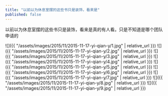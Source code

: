 ```yaml
---
title: "以前以为休息室摆的这些书只是装饰，看来是"
published: false
---
```

以前以为休息室摆的这些书只是装饰，看来是真的有人看。只是不知道是哪个团队申请的



![]({{ "/assets/images/2015/11/2015-11-17-yi-qian-y/1.jpg" | relative_url }})
![]({{ "/assets/images/2015/11/2015-11-17-yi-qian-y/2.jpg" | relative_url }})
![]({{ "/assets/images/2015/11/2015-11-17-yi-qian-y/3.jpg" | relative_url }})
![]({{ "/assets/images/2015/11/2015-11-17-yi-qian-y/4.jpg" | relative_url }})
![]({{ "/assets/images/2015/11/2015-11-17-yi-qian-y/5.jpg" | relative_url }})
![]({{ "/assets/images/2015/11/2015-11-17-yi-qian-y/6.jpg" | relative_url }})
![]({{ "/assets/images/2015/11/2015-11-17-yi-qian-y/7.jpg" | relative_url }})
![]({{ "/assets/images/2015/11/2015-11-17-yi-qian-y/8.jpg" | relative_url }})
![]({{ "/assets/images/2015/11/2015-11-17-yi-qian-y/9.jpg" | relative_url }})
